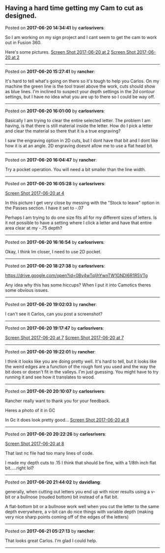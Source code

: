 ## Having a hard time getting my Cam to cut as designed.
Posted on **2017-06-20 14:34:41** by **carlosrivers**:

So I am working on my sign project and I cant seem to get the cam to work out in Fusion 360.



Here's some pictures. [Screen Shot 2017-06-20 at 2](/images/3v/hg/3vhg_screenshot20170620at2.37.25pm.png.jpg)  [Screen Shot 2017-06-20 at 2](/images/Pb/U1/PbU1_screenshot20170620at2.37.18pm.png.jpg)

---

Posted on **2017-06-20 15:27:41** by **rancher**:

It's hard to tell what's going on there so it's tough to help you Carlos.  On my machine the green line is the tool travel above the work, cuts should show as blue lines.  I'm inclined to suspect your depth settings in the 2d contour settings, but I have no idea what you are up to there so I could be way off.

---

Posted on **2017-06-20 16:01:00** by **carlosrivers**:

Basically I am trying to clear the entire selected letter. The problem I am having, is that there is still material inside the letter. How do I pick a letter and clear the material so there that it is a true engraving?



I saw the engraving option in 2D cuts, but I dont have that bit and I dont like how it is at an angle. 2D engraving doesnt allow me to use a flat head bit.

---

Posted on **2017-06-20 16:04:47** by **rancher**:

Try a pocket operation.  You will need a bit smaller than the line width.

---

Posted on **2017-06-20 16:05:28** by **carlosrivers**:

[Screen Shot 2017-06-20 at 4](/images/b4/Ni/b4Ni_screenshot20170620at4.06.38pm.png.jpg) 



In this picture I get very close by messing with the "Stock to leave" option in the Passes section. I have it set to -.07



Perhaps I am trying to do one size fits all for my different sizes of letters. Is it not possible to have a setting where I click a letter and have that entire area clear at my -.75 depth?

---

Posted on **2017-06-20 16:16:54** by **carlosrivers**:

Okay, I think Im closer, I need to use 2D pocket.

---

Posted on **2017-06-20 18:27:38** by **carlosrivers**:

https://drive.google.com/open?id=0By4wTqIjhYwnTW1GNDl6R1R5VTg



Any idea why this has some hiccups? When I put it into Camotics theres some obvious issues.

---

Posted on **2017-06-20 19:02:03** by **rancher**:

I can't see it Carlos, can you post a screenshot?

---

Posted on **2017-06-20 19:17:47** by **carlosrivers**:

[Screen Shot 2017-06-20 at 7](/images/4v/XA/4vXA_screenshot20170620at7.21.12pm.png.jpg)  [Screen Shot 2017-06-20 at 7](/images/ih/mf/ihmf_screenshot20170620at7.21.01pm.png.jpg)

---

Posted on **2017-06-20 19:22:01** by **rancher**:

I think it looks like you are doing pretty well.  It's hard to tell, but it looks like the weird edges are a function of the rough font you used and the way the bit does or doesn't fit in the valleys.  I'm just guessing.  You might have to try running it and see how it translates to wood.

---

Posted on **2017-06-20 20:10:07** by **carlosrivers**:

Rancher really want to thank you for your feedback. 



Heres a photo of it in GC



In Gc it does look pretty good... [Screen Shot 2017-06-20 at 8](/images/FC/wt/FCwt_screenshot20170620at8.12.36pm.png.jpg)

---

Posted on **2017-06-20 20:22:26** by **carlosrivers**:

[Screen Shot 2017-06-20 at 8](/images/Zp/lI/ZplI_screenshot20170620at8.23.07pm.png.jpg) 



That last nc file had too many lines of code.



I made my depth cuts to .15 I think that should be fine, with a 1/8th inch flat bit.....right lol?

---

Posted on **2017-06-20 21:44:02** by **davidlang**:

generally, when cutting out letters you end up with nicer results using a v-bit or a bullnose (rouded bottom) bit instead of a flat bit.



A flat-bottom bit or a bullnose work well when you cut the letter to the same depth everywhere, a v-bit can do nice things with variable depth (making very nice sharp points coming off of the edges of the letters)

---

Posted on **2017-06-21 05:27:13** by **rancher**:

That looks great Carlos.  I'm glad I could help.

---

